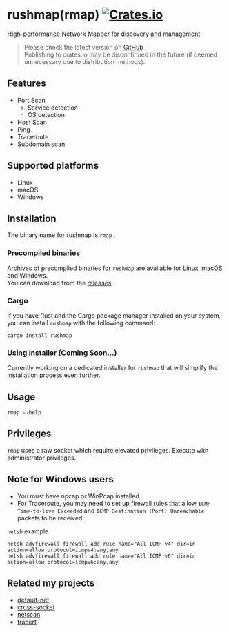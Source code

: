 [crates-badge]: https://img.shields.io/crates/v/rushmap.svg
[crates-url]: https://crates.io/crates/rushmap

# rushmap(rmap) [![Crates.io][crates-badge]][crates-url]
High-performance Network Mapper for discovery and management

>Please check the latest version on [GitHub](https://github.com/shellrow/rushmap) .  
>Publishing to crates.io may be discontinued in the future (if deemed unnecessary due to distribution methods).

## Features
- Port Scan
    - Service detection
    - OS detection
- Host Scan
- Ping
- Traceroute
- Subdomain scan

## Supported platforms
- Linux
- macOS
- Windows

## Installation
The binary name for rushmap is `rmap` .

### Precompiled binaries
Archives of precompiled binaries for `rushmap` are available for Linux, macOS and Windows.  
You can download from the [releases](https://github.com/shellrow/rushmap/releases) .

### Cargo
If you have Rust and the Cargo package manager installed on your system, you can install `rushmap` with the following command:
```
cargo install rushmap
```

### Using Installer (Coming Soon...)
Currently working on a dedicated installer for `rushmap` that will simplify the installation process even further.

## Usage
```
rmap --help
```

## Privileges
`rmap` uses a raw socket which require elevated privileges.  Execute with administrator privileges.

## Note for Windows users
- You must have npcap or WinPcap installed.
- For Traceroute, you may need to set up firewall rules that allow `ICMP Time-to-live Exceeded` and `ICMP Destination (Port) Unreachable` packets to be received.

`netsh` example 
```
netsh advfirewall firewall add rule name="All ICMP v4" dir=in action=allow protocol=icmpv4:any,any
netsh advfirewall firewall add rule name="All ICMP v6" dir=in action=allow protocol=icmpv6:any,any
```

## Related my projects
- [default-net](https://github.com/shellrow/default-net)
- [cross-socket](https://github.com/shellrow/cross-socket)
- [netscan](https://github.com/shellrow/netscan)
- [tracert](https://github.com/shellrow/tracert)
